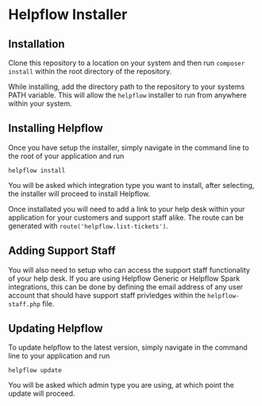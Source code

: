 # Helpflow Installer

## Installation

Clone this repository to a location on your system and then run `composer install` within the root directory of the repository.

While installing, add the directory path to the repository to your systems PATH variable. This will allow the `helpflow` installer to run from anywhere within your system.

## Installing Helpflow

Once you have setup the installer, simply navigate in the command line to the root of your application and run

    helpflow install

You will be asked which integration type you want to install, after selecting, the installer will proceed to install Helpflow.

Once installated you will need to add a link to your help desk within your application for your customers and support staff alike. The route can be generated with `route('helpflow.list-tickets')`.

## Adding Support Staff

You will also need to setup who can access the support staff functionality of your help desk. If you are using Helpflow Generic or Helpflow Spark integrations, this can be done by defining the email address of any user account that should have support staff privledges within the `helpflow-staff.php` file.

## Updating Helpflow

To update helpflow to the latest version, simply navigate in the command line to your application and run

    helpflow update

You will be asked which admin type you are using, at which point the update will proceed.
